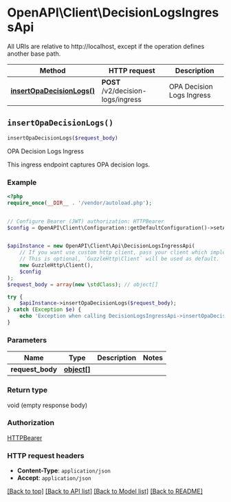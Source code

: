 # OpenAPI\Client\DecisionLogsIngressApi

All URIs are relative to http://localhost, except if the operation defines another base path.

| Method | HTTP request | Description |
| ------------- | ------------- | ------------- |
| [**insertOpaDecisionLogs()**](DecisionLogsIngressApi.md#insertOpaDecisionLogs) | **POST** /v2/decision-logs/ingress | OPA Decision Logs Ingress |


## `insertOpaDecisionLogs()`

```php
insertOpaDecisionLogs($request_body)
```

OPA Decision Logs Ingress

This ingress endpoint captures OPA decision logs.

### Example

```php
<?php
require_once(__DIR__ . '/vendor/autoload.php');


// Configure Bearer (JWT) authorization: HTTPBearer
$config = OpenAPI\Client\Configuration::getDefaultConfiguration()->setAccessToken('YOUR_ACCESS_TOKEN');


$apiInstance = new OpenAPI\Client\Api\DecisionLogsIngressApi(
    // If you want use custom http client, pass your client which implements `GuzzleHttp\ClientInterface`.
    // This is optional, `GuzzleHttp\Client` will be used as default.
    new GuzzleHttp\Client(),
    $config
);
$request_body = array(new \stdClass); // object[]

try {
    $apiInstance->insertOpaDecisionLogs($request_body);
} catch (Exception $e) {
    echo 'Exception when calling DecisionLogsIngressApi->insertOpaDecisionLogs: ', $e->getMessage(), PHP_EOL;
}
```

### Parameters

| Name | Type | Description  | Notes |
| ------------- | ------------- | ------------- | ------------- |
| **request_body** | [**object[]**](../Model/object.md)|  | |

### Return type

void (empty response body)

### Authorization

[HTTPBearer](../../README.md#HTTPBearer)

### HTTP request headers

- **Content-Type**: `application/json`
- **Accept**: `application/json`

[[Back to top]](#) [[Back to API list]](../../README.md#endpoints)
[[Back to Model list]](../../README.md#models)
[[Back to README]](../../README.md)
